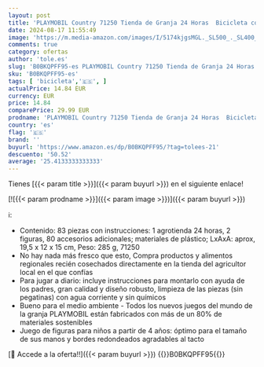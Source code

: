 ```yaml
---
layout: post
title: 'PLAYMOBIL Country 71250 Tienda de Granja 24 Horas  Bicicleta con Remolque  Tienda de Alimentos de Granja ecológica  Juguete sostenible para niños a Partir de 4 años'
date: 2024-08-17 11:55:49
image: 'https://m.media-amazon.com/images/I/5174kjgsMGL._SL500_._SL400_.jpg'
comments: true
category: ofertas
author: 'tole.es'
slug: 'B0BKQPFF95-es PLAYMOBIL Country 71250 Tienda de Granja 24 Horas...'
sku: 'B0BKQPFF95-es'
tags: [ 'bicicleta','🇪🇸', ]
actualPrice: 14.84 EUR
currency: EUR
price: 14.84
comparePrice: 29.99 EUR
prodname: 'PLAYMOBIL Country 71250 Tienda de Granja 24 Horas  Bicicleta con Remolque  Tienda de Alimentos de Granja ecológica  Juguete sostenible para niños a Partir de 4 años'
country: 'es'
flag: '🇪🇸'
brand: ''
buyurl: 'https://www.amazon.es/dp/B0BKQPFF95/?tag=tolees-21'
descuento: '50.52'
average: '25.4133333333333'
---
```


Tienes [{{< param title >}}]({{< param buyurl >}}) en el siguiente enlace!

[![{{< param prodname >}}]({{< param image >}})]({{< param buyurl >}})

ℹ️:

- Contenido: 83 piezas con instrucciones: 1 agrotienda 24 horas, 2 figuras, 80 accesorios adicionales; materiales de plástico; LxAxA: aprox, 19,5 x 12 x 15 cm, Peso: 285 g, 71250
- No hay nada más fresco que esto, Compra productos y alimentos regionales recién cosechados directamente en la tienda del agricultor local en el que confías
- Para jugar a diario: incluye instrucciones para montarlo con ayuda de los padres, gran calidad y diseño robusto, limpieza de las piezas (sin pegatinas) con agua corriente y sin químicos
- Bueno para el medio ambiente - Todos los nuevos juegos del mundo de la granja PLAYMOBIL están fabricados con más de un 80% de materiales sostenibles
- Juego de figuras para niños a partir de 4 años: óptimo para el tamaño de sus manos y bordes redondeados agradables al tacto

[🛒 Accede a la oferta!!]({{< param buyurl >}})
{{<world>}}B0BKQPFF95{{</world>}}
